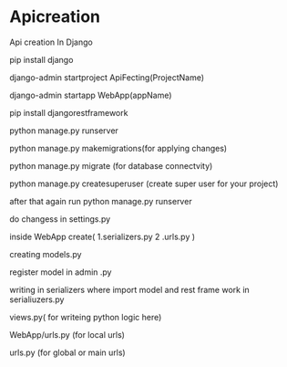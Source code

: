 # Apicreation
Api creation In Django

pip install django

django-admin startproject ApiFecting(ProjectName)

django-admin startapp WebApp(appName)

pip install djangorestframework

python manage.py runserver

python manage.py makemigrations(for applying changes)

python manage.py migrate (for database connectvity)

python manage.py createsuperuser (create super user for your project)

after that again run python manage.py runserver

do changess in settings.py

inside WebApp create(  1.serializers.py   2 .urls.py   )

creating models.py

register model in admin .py 

writing in serializers where import model and rest frame work in serialiuzers.py

views.py( for writeing python logic here)

WebApp/urls.py (for local urls)

urls.py (for global or main urls)


